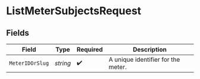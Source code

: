 # ListMeterSubjectsRequest


## Fields

| Field                              | Type                               | Required                           | Description                        |
| ---------------------------------- | ---------------------------------- | ---------------------------------- | ---------------------------------- |
| `MeterIDOrSlug`                    | *string*                           | :heavy_check_mark:                 | A unique identifier for the meter. |